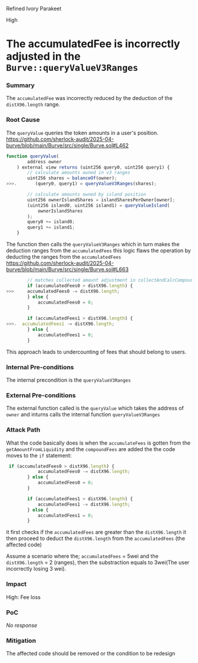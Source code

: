 Refined Ivory Parakeet

High

# The accumulatedFee is incorrectly adjusted in the `Burve::queryValueV3Ranges`

### Summary

The `accumulatedFee` was incorrectly reduced by the deduction of the `distX96.length` range.

### Root Cause

The `queryValue` queries the token amounts in a user's position.
https://github.com/sherlock-audit/2025-04-burve/blob/main/Burve/src/single/Burve.sol#L462
```javascript
function queryValue(
        address owner
    ) external view returns (uint256 query0, uint256 query1) {
        // calculate amounts owned in v3 ranges
        uint256 shares = balanceOf(owner);
>>>.       (query0, query1) = queryValueV3Ranges(shares);

        // calculate amounts owned by island position
        uint256 ownerIslandShares = islandSharesPerOwner[owner];
        (uint256 island0, uint256 island1) = queryValueIsland(
            ownerIslandShares
        );
        query0 += island0;
        query1 += island1;
    }
```
The function then calls the `queryValueV3Ranges` which in turn makes the deduction ranges from the `accumulatedFees` this logic flaws the operation by deducting the ranges from the `accumulatedFees`
https://github.com/sherlock-audit/2025-04-burve/blob/main/Burve/src/single/Burve.sol#L663
```javascript
        // matches collected amount adjustment in collectAndCalcCompound
        if (accumulatedFees0 > distX96.length) { 
>>>     accumulatedFees0 -= distX96.length;
        } else {
            accumulatedFees0 = 0;
        }

        if (accumulatedFees1 > distX96.length) {
>>>.  accumulatedFees1 -= distX96.length;
        } else {
            accumulatedFees1 = 0;
        }
```
This approach leads to undercounting of fees that should belong to users.

### Internal Pre-conditions

The internal precondition is the `queryValueV3Ranges`

### External Pre-conditions

The external function called is the `queryValue` which takes the address of `owner` and inturns calls the internal function `queryValueV3Ranges`

### Attack Path

What the code basically does is when the `accumulateFees` is gotten from the `getAmountFromLiquidity` and the `compoundFees` are added the the code moves to the `if` statement:
```javascript
 if (accumulatedFees0 > distX96.length) { 
            accumulatedFees0 -= distX96.length;
        } else {
            accumulatedFees0 = 0;
        }

        if (accumulatedFees1 > distX96.length) {
            accumulatedFees1 -= distX96.length;
        } else {
            accumulatedFees1 = 0;
        }
```
it first checks if the `accumulatedFees` are greater than the `distX96.length` it then proceed to deduct the `distX96.length` from the `accumulatedFees` (the affected code)

Assume a scenario where the; `accumulatedFees` = 5wei and the `distX96.length` =  2 (ranges), then the substraction equals to 3wei(The user incorrectly losing 3 wei).

### Impact

High: Fee loss 

### PoC

_No response_

### Mitigation

The affected code should be removed or the condition to be redesign
